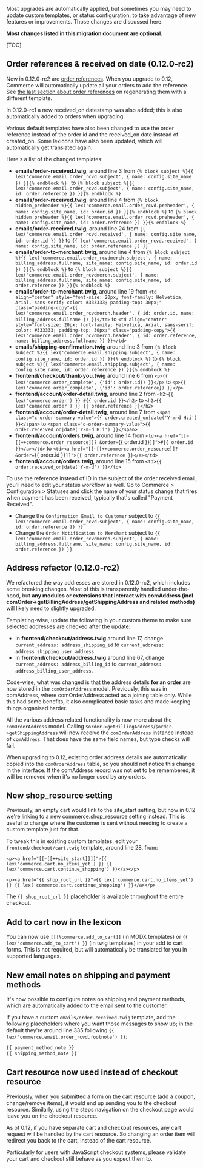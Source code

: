 Most upgrades are automatically applied, but sometimes you may need to update custom templates, or status configuration, to take advantage of new features or improvements. Those changes are discussed here.

**Most changes listed in this migration document are optional.**

[TOC]

## Order references & received on date (0.12.0-rc2)

New in 0.12.0-rc2 are [order references](../Orders/Reference). When you upgrade to 0.12, Commerce will automatically update all your orders to add the reference. See [the last section about order references](../Orders/Reference) on regenerating them with a different template.

In 0.12.0-rc1 a new received_on datestamp was also added; this is also automatically added to orders when upgrading. 

Various default templates have also been changed to use the order reference instead of the order id and the received_on date instead of created_on. Some lexicons have also been updated, which will automatically get translated again. 

Here's a list of the changed templates:

- **emails/order-received.twig**, around line 3 from `{% block subject %}{{ lex('commerce.email.order_rcvd.subject', { name: config.site_name }) }}{% endblock %}
` to `{% block subject %}{{ lex('commerce.email.order_rcvd.subject', { name: config.site_name, id: order.reference }) }}{% endblock %}`
- **emails/order-received.twig**, around line 4 from `{% block hidden_preheader %}{{ lex('commerce.email.order_rcvd.preheader', { name: config.site_name, id: order.id }) }}{% endblock %}` to `{% block hidden_preheader %}{{ lex('commerce.email.order_rcvd.preheader', { name: config.site_name, id: order.reference }) }}{% endblock %}`
- **emails/order-received.twig**, around line 24 from `{{ lex('commerce.email.order_rcvd.received', { name: config.site_name, id: order.id }) }}` to `{{ lex('commerce.email.order_rcvd.received', { name: config.site_name, id: order.reference }) }}`
- **emails/order-to-merchant.twig**, around line 4 from `{% block subject %}{{ lex('commerce.email.order_rcvdmerch.subject', { name: billing_address.fullname, site_name: config.site_name, id: order.id }) }}{% endblock %}` to `{% block subject %}{{ lex('commerce.email.order_rcvdmerch.subject', { name: billing_address.fullname, site_name: config.site_name, id: order.reference }) }}{% endblock %}`
- **emails/order-to-merchant.twig**, around line 19 from `<td align="center" style="font-size: 20px; font-family: Helvetica, Arial, sans-serif; color: #333333; padding-top: 30px;" class="padding-copy">{{ lex('commerce.email.order_rcvdmerch.header', { id: order.id, name: billing_address.fullname }) }}</td>` to `<td align="center" style="font-size: 20px; font-family: Helvetica, Arial, sans-serif; color: #333333; padding-top: 30px;" class="padding-copy">{{ lex('commerce.email.order_rcvdmerch.header', { id: order.reference, name: billing_address.fullname }) }}</td>`
- **emails/shipping-confirmation.twig** around line 3 from `{% block subject %}{{ lex('commerce.email.shipping.subject', { name: config.site_name, id: order.id }) }}{% endblock %}` to `{% block subject %}{{ lex('commerce.email.shipping.subject', { name: config.site_name, id: order.reference }) }}{% endblock %}`
- **frontend/checkout/thank-you.twig** around line 6 from `<p>{{ lex('commerce.order_complete', {'id': order.id}) }}</p>` to `<p>{{ lex('commerce.order_complete', {'id': order.reference}) }}</p>`
- **frontend/account/order-detail.twig**, around line 2 from `<h2>{{ lex('commerce.order') }} #{{ order.id }}</h2>` to `<h2>{{ lex('commerce.order') }} {{ order.reference }}</h2>`
- **frontend/account/order-detail.twig**, around line 7 from `<span class="c-order-summary-value">{{ order.created_on|date('Y-m-d H:i') }}</span>` to `<span class="c-order-summary-value">{{ order.received_on|date('Y-m-d H:i') }}</span>`
- **frontend/account/orders.twig**, around line 14 from `<td><a href="[[~[[++commerce.order_resource]]? &order=`{{ order.id }}`]]">#{{ order.id }}</a></td>` to `<td><a href="[[~[[++commerce.order_resource]]? &order=`{{ order.id }}`]]">{{ order.reference }}</a></td>`
- **frontend/account/orders.twig**, around line 15 from `<td>{{ order.received_on|date('Y-m-d') }}</td>`

To use the reference instead of ID in the subject of the order received email, you'll need to edit your status workflow as well. Go to Commerce > Configuration > Statuses and click the name of your status change that fires when payment has been received, typically that's called "Payment Received". 

- Change the `Confirmation Email to Customer` subject to `{{ lex('commerce.email.order_rcvd.subject', { name: config.site_name, id: order.reference }) }}`
- Change the `Order Notification to Merchant` subject to `{{ lex('commerce.email.order_rcvdmerch.subject', { name: billing_address.fullname, site_name: config.site_name, id: order.reference }) }}`

## Address refactor (0.12.0-rc2)

We refactored the way addresses are stored in 0.12.0-rc2, which includes some breaking changes. Most of this is transparently handled under-the-hood, but **any modules or extensions that interact with comAddress (incl comOrder->getBillingAddress/getShippingAddress and related methods)** will likely need to slightly upgraded.

Templating-wise, update the following in your custom theme to make sure selected addresses are checked after the update:

- In **frontend/checkout/address.twig** around line 17, change `current_address: address_shipping_id` to `current_address: address_shipping_user_address`.
- In **frontend/checkout/address.twig** around line 67, change `current_address: address_billing_id` to `current_address: address_billing_user_address`.

Code-wise, what was changed is that the address details **for an order** are now stored in the `comOrderAddress` model. Previously, this was in comAddress, where comOrderAddress acted as a joining table only. While this had some benefits, it also complicated basic tasks and made keeping things organised harder. 

All the various address related functionality is now more about the `comOrderAddress` model. Calling `$order->getBillingAddress`/`$order->getShippingAddress` will now receive the `comOrderAddress` instance instead of `comAddress`. That does have the same field names, but type checks will fail. 

When upgrading to 0.12, existing order address details are automatically copied into the `comOrderAddress` table, so you should not notice this change in the interface. If the comAddress record was not set to be remembered, it will be removed when it's no longer used by any orders. 

## New shop_resource setting

Previously, an empty cart would link to the site_start setting, but now in 0.12 we're linking to a new commerce.shop_resource setting instead. This is useful to change where the customer is sent without needing to create a custom template just for that.

To tweak this in existing custom templates, edit your
`frontend/checkout/cart.twig` template, around line 28, from:

```` twig
<p><a href="[[~[[++site_start]]]]">{{ lex('commerce.cart.no_items_yet') }} {{ lex('commerce.cart.continue_shopping') }}</a></p>
````
```` twig
<p><a href="{{ shop_root_url }}">{{ lex('commerce.cart.no_items_yet') }} {{ lex('commerce.cart.continue_shopping') }}</a></p>
````

The `{{ shop_root_url }}` placeholder is available throughout the entire checkout.

## Add to cart now in the lexicon

You can now use `[[!%commerce.add_to_cart]]` (in MODX templates) or `{{ lex('commerce.add_to_cart') }}` (in twig templates) in your add to cart forms. This is not required, but will automatically be translated for you in supported languages.

## New email notes on shipping and payment methods

It's now possible to configure notes on shipping and payment methods, which are automatically added to the email sent to the customer.

If you have a custom `emails/order-received.twig` template, add the following placeholders where you want those messages to show up; in the default they're around line 335 following `{{ lex('commerce.email.order_rcvd.footnote') }}`:

````html
{{ payment_method_note }}
{{ shipping_method_note }}
````

## Cart resource now used instead of checkout resource

Previously, when you submitted a form on the cart resource (add a coupon, change/remove items), it would end up sending you to the checkout resource. Similarly, using the steps navigation on the checkout page would leave you on the checkout resource.

As of 0.12, if you have separate cart and checkout resources, any cart request will be handled by the cart resource. So changing an order item will redirect you back to the cart, instead of the cart resource. 

Particularly for users with JavaScript checkout systems, please validate your cart and checkout still behave as you expect them to.
